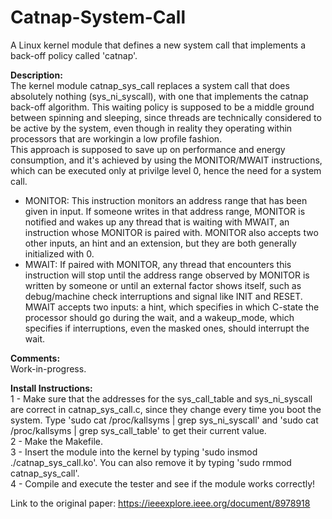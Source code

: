 # Catnap-System-Call
A Linux kernel module that defines a new system call that implements a back-off policy called 'catnap'.


<b>Description:</b><br/>
The kernel module catnap_sys_call replaces a system call that does absolutely nothing (sys_ni_syscall), with one that implements the catnap back-off algorithm. This waiting policy is supposed to be a middle ground between spinning and sleeping, since threads are technically considered to be active by the system, even though in reality they operating within processors that are workingin a low profile fashion.<br/>
This approach is supposed to save up on performance and energy consumption, and it's achieved by using the MONITOR/MWAIT instructions, which can be executed only at privilge level 0, hence the need for a system call.<br/>
- MONITOR: This instruction monitors an address range that has been given in input. If someone writes in that address range, MONITOR is notified and wakes up any   thread that is waiting with MWAIT, an instruction whose MONITOR is paired with. MONITOR also accepts two other inputs, an hint and an extension, but they are both generally initialized with 0.
- MWAIT: If paired with MONITOR, any thread that encounters this instruction will stop until the address range observed by MONITOR is written by someone or until an external factor shows itself, such as debug/machine check interruptions and signal like INIT and RESET. MWAIT accepts two inputs: a hint, which specifies in which C-state the processor should go during the wait, and a wakeup_mode, which specifies if interruptions, even the masked ones, should interrupt the wait.


<b>Comments:</b><br/>
Work-in-progress.


<b>Install Instructions:</b><br/>
1 - Make sure that the addresses for the sys_call_table and sys_ni_syscall are correct in catnap_sys_call.c, since they change every time you boot the system. Type 'sudo cat /proc/kallsyms | grep sys_ni_syscall' and 'sudo cat /proc/kallsyms | grep sys_call_table' to get their current value.<br/>
2 - Make the Makefile.<br/>
3 - Insert the module into the kernel by typing 'sudo insmod ./catnap_sys_call.ko'. You can also remove it by typing 'sudo rmmod catnap_sys_call'.<br/>
4 - Compile and execute the tester and see if the module works correctly!<br/>


Link to the original paper: https://ieeexplore.ieee.org/document/8978918
